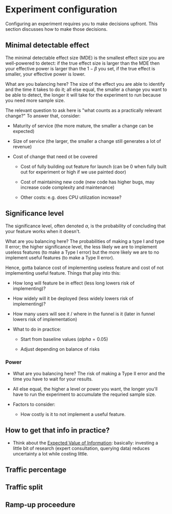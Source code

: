 # Experiment configuration

Configuring an experiment requires you to make decisions upfront. This section discusses how to make those decisions.

## Minimal detectable effect

The minimal detectable effect size (MDE) is the smallest effect size you are well-powered to detect: if the true effect size is larger than the MDE then your effective power is larger than the $1-\beta$ you set, if the true effect is smaller, your effective power is lower.

What are you balancing here? The size of the effect you are able to identify and the time it takes to do it; all else equal, the smaller a change you want to be able to detect, the longer it will take for the experiment to run because you need more sample size.

The relevant question to ask here is "what counts as a practically relevant change?" To answer that, consider:

  - Maturity of service (the more mature, the smaller a change can be expected)

  - Size of service (the larger, the smaller a change still generates a lot of revenue)

  - Cost of change that need ot be covered

    - Cost of fully building out feature for launch (can be 0 when fully built out for experiment or high if we use painted door)

    - Cost of maintaining new code (new code has higher bugs, may increase code complexity and maintenance)

    - Other costs: e.g. does CPU utilization increase?


## Significance level

The significance level, often denoted $\alpha$, is the probability of concluding that your feature works when it doesn't. 

What are you balancing here? The probabilities of making a type I and type II error; the higher significance level, the less likely we are to implement useless features (to make a Type I error) but the more likely we are to no implement useful features (to make a Type II error).

Hence, gotta balance cost of implementing useless feature and cost of not implementing useful feature. Things that play into this:

  - How long will feature be in effect (less long lowers risk of implementing)?

  - How widely will it be deployed (less widely lowers risk of implementing)?

  - How many users will see it / where in the funnel is it (later in funnel lowers risk of implementation)

- What to do in practice:

    - Start from baseline values ($alpha = 0.05$)

    - Adjust depending on balance of risks

### Power

- What are you balancing here? The risk of making a Type II error and the time you have to wait for your results.

- All else equal, the higher a level or power you want, the longer you'll have to run the experiment to accumulate the requried sample size.

- Factors to consider:

  - How costly is it to not implement a useful feature.



## How to get that info in practice?

- Think about the [Expected Value of Information](https://www.linkedin.com/pulse/concept-evi-expected-value-information-ronny-kohavi/): basically: investing a little bit of research (expert consultation, querying data) reduces uncertainty a lot while costing little.





## Traffic percentage

## Traffic split

## Ramp-up proceedure